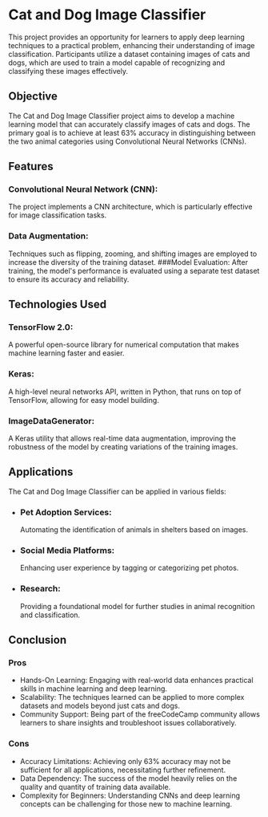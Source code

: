
# Cat and Dog Image Classifier

This project provides an opportunity for learners to apply deep learning techniques to a practical problem, enhancing their understanding of image classification. Participants utilize a dataset containing images of cats and dogs, which are used to train a model capable of recognizing and classifying these images effectively.


## Objective

The Cat and Dog Image Classifier project aims to develop a machine learning model that can accurately classify images of cats and dogs. The primary goal is to achieve at least 63% accuracy in distinguishing between the two animal categories using Convolutional Neural Networks (CNNs).
## Features

### Convolutional Neural Network (CNN): 
The project implements a CNN architecture, which is particularly effective for image classification tasks.
### Data Augmentation: 
Techniques such as flipping, zooming, and shifting images are employed to increase the diversity of the training dataset.
###Model Evaluation:
After training, the model's performance is evaluated using a separate test dataset to ensure its accuracy and reliability.
## Technologies Used
### TensorFlow 2.0: 
A powerful open-source library for numerical computation that makes machine learning faster and easier.
### Keras: 
A high-level neural networks API, written in Python, that runs on top of TensorFlow, allowing for easy model building.
### ImageDataGenerator: 
A Keras utility that allows real-time data augmentation, improving the robustness of the model by creating variations of the training images.



## Applications

The Cat and Dog Image Classifier can be applied in various fields:
- ### Pet Adoption Services:
  Automating the identification of animals in shelters based on images.
- ### Social Media Platforms: 
  Enhancing user experience by tagging or categorizing pet photos.
- ### Research: 
  Providing a foundational model for further studies in animal recognition and classification.
## Conclusion
### Pros
- Hands-On Learning: Engaging with real-world data enhances practical skills in machine learning and deep learning.
- Scalability: The techniques learned can be applied to more complex datasets and models beyond just cats and dogs.
- Community Support: Being part of the freeCodeCamp community allows learners to share insights and troubleshoot issues collaboratively.
### Cons
- Accuracy Limitations: Achieving only 63% accuracy may not be sufficient for all applications, necessitating further refinement.
- Data Dependency: The success of the model heavily relies on the quality and quantity of training data available.
- Complexity for Beginners: Understanding CNNs and deep learning concepts can be challenging for those new to machine learning.
